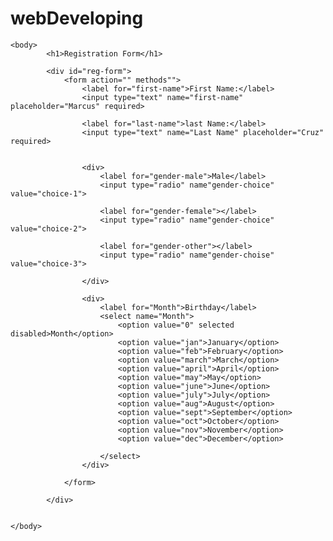 # webDeveloping

<!DOCTYPE html>
<html>
	<head>
		<title>The life is a collection of experience</title>
	</head>
	
	<body>
			<h1>Registration Form</h1>
			
			<div id="reg-form">
				<form action="" methods"">
					<label for="first-name">First Name:</label>
					<input type="text" name="first-name" placeholder="Marcus" required>
					
					<label for="last-name">last Name:</label>
					<input type="text" name="Last Name" placeholder="Cruz" required>
					
					
					<div>
						<label for="gender-male">Male</label>
						<input type="radio" name"gender-choice" value="choice-1">
						
						<label for="gender-female"></label>
						<input type="radio" name"gender-choice" value="choice-2">
						
						<label for="gender-other"></label>
						<input type="radio" name"gender-choise" value="choice-3">
					
					</div>
					
					<div>
						<label for="Month">Birthday</label>
						<select name="Month">
							<option value="0" selected disabled>Month</option>
							<option value="jan">January</option>
							<option value="feb">February</option>
							<option value="march">March</option>
							<option value="april">April</option>
							<option value="may">May</option>
							<option value="june">June</option>
							<option value="july">July</option>
							<option value="aug">August</option>
							<option value="sept">September</option>
							<option value="oct">October</option>
							<option value="nov">November</option>
							<option value="dec">December</option>
						
						</select>
					</div>
					
				</form>
			
			</div>
		
		
	</body>
</html>
